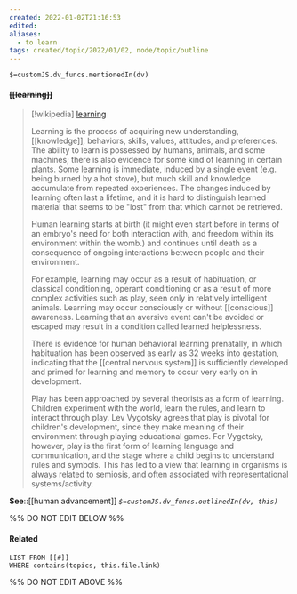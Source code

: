 ```yaml
---
created: 2022-01-02T21:16:53 
edited: 
aliases:
  - to learn
tags: created/topic/2022/01/02, node/topic/outline
---
```

`$=customJS.dv_funcs.mentionedIn(dv)`

#### <s class="topic-title">[[learning]]</s>

> [!wikipedia] [learning](https://en.wikipedia.org/wiki/Learning)
> 
> Learning is the process of acquiring new understanding, [[knowledge]], behaviors, skills, values, attitudes, and preferences. The ability to learn is possessed by humans, animals, and some machines; there is also evidence for some kind of learning in certain plants. Some learning is immediate, induced by a single event (e.g. being burned by a hot stove), but much skill and knowledge accumulate from repeated experiences. The changes induced by learning often last a lifetime, and it is hard to distinguish learned material that seems to be "lost" from that which cannot be retrieved.
> 
> Human learning starts at birth (it might even start before in terms of an embryo's need for both interaction with, and freedom within its environment within the womb.) and continues until death as a consequence of ongoing interactions between people and their environment. 
> 
> For example, learning may occur as a result of habituation, or classical conditioning, operant conditioning or as a result of more complex activities such as play, seen only in relatively intelligent animals. Learning may occur consciously or without [[conscious]] awareness. Learning that an aversive event can't be avoided or escaped may result in a condition called learned helplessness. 
> 
> There is evidence for human behavioral learning prenatally, in which habituation has been observed as early as 32 weeks into gestation, indicating that the [[central nervous system]] is sufficiently developed and primed for learning and memory to occur very early on in development. 
> 
> Play has been approached by several theorists as a form of learning. Children experiment with the world, learn the rules, and learn to interact through play. Lev Vygotsky agrees that play is pivotal for children's development, since they make meaning of their environment through playing educational games. For Vygotsky, however, play is the first form of learning language and communication, and the stage where a child begins to understand rules and symbols. This has led to a view that learning in organisms is always related to semiosis, and often associated with representational systems/activity.
>


**See**::[[human advancement]]
*`$=customJS.dv_funcs.outlinedIn(dv, this)`*

%% DO NOT EDIT BELOW %%
#### Related 
```dataview
LIST FROM [[#]]
WHERE contains(topics, this.file.link)
```
%% DO NOT EDIT ABOVE %%
